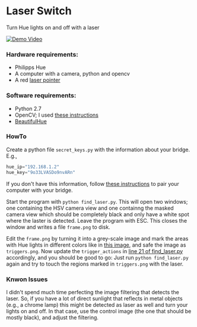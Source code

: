 # Laser Switch
Turn Hue lights on and off with a laser

[![Demo Video](http://img.youtube.com/vi/Q8bN9leSIg4/0.jpg)](http://www.youtube.com/watch?v=Q8bN9leSIg4)

### Hardware requirements: 
- Philipps Hue
- A computer with a camera, python and opencv
- A red [laser pointer](https://www.amazon.com/gp/product/B00SYIDQT2/ref=oh_aui_detailpage_o02_s01?ie=UTF8&psc=1)

### Software requirements:

- Python 2.7
- OpenCV; I used [these instructions](http://www.mobileway.net/2015/02/14/install-opencv-for-python-on-mac-os-x/)
- [BeautifulHue](https://github.com/allanbunch/beautifulhue)

### HowTo

Create a python file `secret_keys.py` with the information about your bridge. E.g.,

```python
hue_ip="192.168.1.2"
hue_key="9o33LVASDo9nvARn"
```

If you don't have this information, follow [these instructions](https://github.com/allanbunch/beautifulhue) to pair your computer with your bridge.

Start the program with `python find_laser.py`. This will open two windows; one containing the HSV camera view and one containng the masked camera view which should be completely black and only have a white spot where the laster is detected.
Leave the program with ESC. This closes the window and writes a file `frame.png` to disk. 

Edit the `frame.png` by turning it into a grey-scale image and mark the areas with Hue lights in different colors like in [this image](https://github.com/martinschaef/laserswitch/blob/master/triggers.png), and safe the image as `triggers.png`. Now update the `trigger_actions` in [line 21 of find_laser.py](https://github.com/martinschaef/laserswitch/blob/master/find_laser.py#L21) accordingly, and you should be good to go:
Just run `python find_laser.py` again and try to touch the regions marked in `triggers.png` with the laser. 

### Knwon Issues

I didn't spend much time perfecting the image filtering that detects the laser. So, if you have a lot of direct sunlight that reflects in metal objects (e.g., a chrome lamp) this might be detected as laser as well and turn your lights on and off. In that case, use the control image (the one that should be mostly black), and adjust the filtering.




